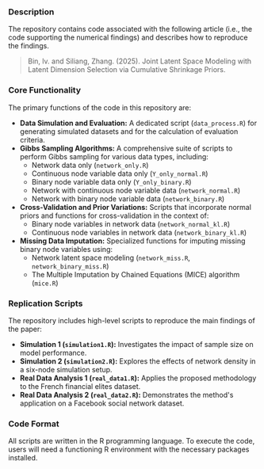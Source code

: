 ### **Description**

The repository contains code associated with the following article (i.e., the code supporting the numerical findings)  and describes how to reproduce the findings.
> Bin, lv. and Siliang, Zhang. (2025). Joint Latent Space Modeling with Latent Dimension Selection via Cumulative Shrinkage Priors.
> 
### **Core Functionality**

The primary functions of the code in this repository are:

*   **Data Simulation and Evaluation:** A dedicated script (`data_process.R`) for generating simulated datasets and for the calculation of evaluation criteria.
*   **Gibbs Sampling Algorithms:** A comprehensive suite of scripts to perform Gibbs sampling for various data types, including:
    *   Network data only (`network_only.R`)
    *   Continuous node variable data only (`Y_only_normal.R`)
    *   Binary node variable data only (`Y_only_binary.R`)
    *   Network with continuous node variable data (`network_normal.R`)
    *   Network with binary node variable data (`network_binary.R`)
*   **Cross-Validation and Prior Variations:** Scripts that incorporate normal priors and functions for cross-validation in the context of:
    *   Binary node variables in network data (`network_normal_kl.R`)
    *   Continuous node variables in network data (`network_binary_kl.R`)
*   **Missing Data Imputation:** Specialized functions for imputing missing binary node variables using:
    *   Network latent space modeling (`network_miss.R`, `network_binary_miss.R`)
    *   The Multiple Imputation by Chained Equations (MICE) algorithm (`mice.R`)

### **Replication Scripts**

The repository includes high-level scripts to reproduce the main findings of the paper:

*   **Simulation 1 (`simulation1.R`):** Investigates the impact of sample size on model performance.
*   **Simulation 2 (`simulation2.R`):** Explores the effects of network density in a six-node simulation setup.
*   **Real Data Analysis 1 (`real_data1.R`):** Applies the proposed methodology to the French financial elites dataset.
*   **Real Data Analysis 2 (`real_data2.R`):** Demonstrates the method's application on a Facebook social network dataset.

### **Code Format**

All scripts are written in the R programming language. To execute the code, users will need a functioning R environment with the necessary packages installed.
